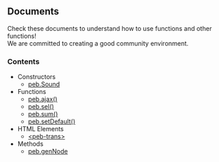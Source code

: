 ## Documents
Check these documents to understand how to use functions and other functions!  
We are committed to creating a good community environment.
### Contents
- Constructors  
  * [peb.Sound](./detail/cons-sound.md)
- Functions  
  * [peb.ajax()](./detail/func-ajax.md)
  * [peb.sel()](./detail/func-sel.md)
  * [peb.sum()](./detail/func-sum.md)
  * [peb.setDefault()](./detail/func-setdefault.md)
- HTML Elements  
  * [\<peb-trans\>](./detail/html-peb-trans.md)
- Methods
  * [peb.genNode](./detail/meth-gennode.md)

